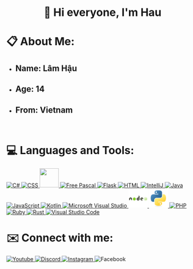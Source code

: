 <h1 align="center">👋 Hi everyone, I'm Hau</h1>

<h1>📋 About Me:</h1>
<ul>
    <li><h2>Name: <strong>Lâm Hậu</strong></h2></li>
    <li><h2>Age: <strong>14</strong></h2></li>
    <li><h2>From: <strong>Vietnam </strong></h2></li>
</ul>
<br>
<h1>💻 Languages and Tools:</h1>
<p align="left"> <a href="https://docs.microsoft.com/en-us/dotnet/csharp/"> <img src="https://seeklogo.com/images/C/c-sharp-c-logo-02F17714BA-seeklogo.com.png" alt="C#" height="50px" width="50px"> </a> <a href="https://devdocs.io/css/"> <img src="https://upload.wikimedia.org/wikipedia/commons/thumb/6/62/CSS3_logo.svg/800px-CSS3_logo.svg.png" alt="CSS" height="50px" width="50px"> </a> <a href="https://discordpy.readthedocs.io/en/stable/"> <img src="https://wasimaster.gallerycdn.vsassets.io/extensions/wasimaster/discord-py-snippets/1.5.2/1633501246102/Microsoft.VisualStudio.Services.Icons.Default" height="50px" width="50px"> </a> <a href="https://www.freepascal.org/docs.html"> <img src="https://wiki.freepascal.org/images/d/da/powered_by_graphic.png" alt="Free Pascal" height="50px" width="50px"> </a> <a href="https://r.search.yahoo.com/_ylt=Awr.zWT5D81i3fQG6ShXNyoA;_ylu=Y29sbwNncTEEcG9zAzEEdnRpZAMEc2VjA3Ny/RV=2/RE=1657634937/RO=10/RU=https%3a%2f%2fflask.palletsprojects.com%2f/RK=2/RS=QlylNbilS4.bVabseVHfs2TTAmg-"> <img src="http://flask-training-courses.uk/images/flask-logo.png" alt="Flask" height="50px" width="50px"> </a> <a href="https://r.search.yahoo.com/_ylt=Awr98RUhEc1iWUcGv_BXNyoA;_ylu=Y29sbwNncTEEcG9zAzIEdnRpZAMEc2VjA3Ny/RV=2/RE=1657635233/RO=10/RU=https%3a%2f%2fdevdocs.io%2fhtml%2f/RK=2/RS=rmrH.Od_eED4YbBtuIj1Zs4gnio-"> <img src="https://cdn-icons-png.flaticon.com/512/732/732212.png?w=360" alt="HTML" height="50px" width="50px"> </a> <a href="https://www.jetbrains.com/idea/download/?fromIDE=#section=windows"> <img src="https://upload.wikimedia.org/wikipedia/commons/thumb/9/9c/IntelliJ_IDEA_Icon.svg/2048px-IntelliJ_IDEA_Icon.svg.png" alt="IntelliJ" height="50px" width="50px"> </a> <a href="https://r.search.yahoo.com/_ylt=AwrOuql4Ec1iz00GDRBXNyoA;_ylu=Y29sbwNncTEEcG9zAzEEdnRpZAMEc2VjA3Ny/RV=2/RE=1657635320/RO=10/RU=https%3a%2f%2fdocs.oracle.com%2fen%2fjava%2f/RK=2/RS=HiVV6HqfiFT0BPRHFJMy5dKmPik-"> <img src="https://cdn-icons-png.flaticon.com/512/226/226777.png" alt="Java" height="50px" width="50px"> </a> <a href="https://developer.mozilla.org/en-US/docs/Web/javascript"> <img src="https://upload.wikimedia.org/wikipedia/commons/6/6a/JavaScript-logo.png" alt="JavaScript" height="50px" width="50px"> </a> <a href="https://kotlinlang.org/docs/home.html"> <img src="https://upload.wikimedia.org/wikipedia/commons/7/74/Kotlin_Icon.png" alt="Kotlin" height="50px" width="50px"> </a> <a href="https://visualstudio.microsoft.com/fr/downloads/"> <img src="https://visualstudio.microsoft.com/wp-content/uploads/2021/10/Product-Icon.svg" alt="Microsoft Visual Studio" height="50px" width="50px"> </a> <a href="https://nodejs.org/en/docs/"> <img src="https://raw.githubusercontent.com/devicons/devicon/master/icons/nodejs/nodejs-original-wordmark.svg" alt="Node.js" height="50px" width="50px"> </a> <a href="https://www.python.org/doc/"> <img src="https://raw.githubusercontent.com/devicons/devicon/master/icons/python/python-original.svg" alt="Python" height="50px" width="50px"> </a> <a href="https://www.php.net/docs.php"> <img src="https://upload.wikimedia.org/wikipedia/commons/thumb/2/27/PHP-logo.svg/2560px-PHP-logo.svg.png" alt="PHP" height="50px" width="70px"> </a> <a href="https://www.ruby-lang.org/en/documentation/"> <img src="https://upload.wikimedia.org/wikipedia/commons/f/f1/Ruby_logo.png" alt="Ruby" height="50px" width="50px"> </a> <a href="https://www.rust-lang.org/learn"> <img src="https://brandslogos.com/wp-content/uploads/images/large/rust-logo.png" alt="Rust" height="50px" width="50px"> </a> <a href="https://code.visualstudio.com/Download"> <img src="https://sparkcdneus2.azureedge.net/sparkimageassets/XP9KHM4BK9FZ7Q-63e59db4-cf83-46b7-9365-0c37221b94de" alt="Visual Studio Code" height="50px" width="50px"> </a>
<br>
<h1>✉️ Connect with me:</h1>
<p text-align="left"> <a href="https://www.youtube.com/channel/UC-e89VlRA5b96Gdw9kIIMcg"> <img src="https://logos-brand.com/wp-content/uploads/2020/06/YouTube-emblem.png" alt="Youtube" height="50px"> </a> <a href="https://discord.gg/invites/DUKYBH2p4w"> <img src="https://static.miraheze.org/freshwebsiteswiki/a/af/Discord_Logo.png" alt="Discord" height="50px"> </a> <a href="https://www.instagram.com/haudayne1805/"> <img src="http://pngimg.com/uploads/instagram/instagram_PNG10.png" alt="Instagram" height="50px"> </a> <a herf="https://facebook.com/haudaddy"> <img src="https://pnggrid.com/wp-content/uploads/2021/05/Facebook-logo-2021.png" alt="Facebook" height="50px"> </a> </p>
